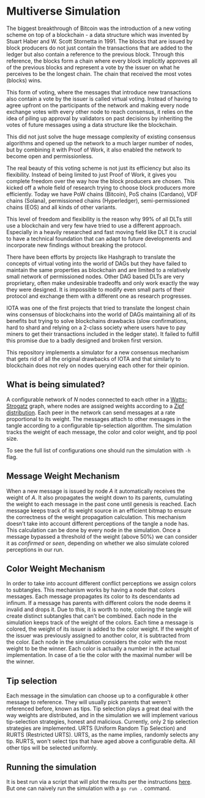 # Multiverse Simulation

The biggest breakthrough of Bitcoin was the introduction of a new voting scheme on top of a blockchain - a data structure which was invented by Stuart Haber and W. Scott Stornetta in 1991. The blocks that are issued by block producers do not just contain the transactions that are added to the ledger but also contain a reference to the previous block. Through this reference, the blocks form a chain where every block implicitly approves all of the previous blocks and represent a vote by the issuer on what he perceives to be the longest chain. The chain that received the most votes (blocks) wins.

This form of voting, where the messages that introduce new transactions also contain a vote by the issuer is called virtual voting. Instead of having to agree upfront on the participants of the network and making every node exchange votes with every other node to reach consensus, it relies on the idea of piling up approval by validators on past decisions by inheriting the votes of future messages using a data structure like the blockchain.

This did not just solve the huge message complexity of existing consensus algorithms and opened up the network to a much larger number of nodes, but by combining it with Proof of Work, it also enabled the network to become open and permissionless.

The real beauty of this voting scheme is not just its efficiency but also its flexibility. Instead of being limited to just Proof of Work, it gives you complete freedom over the way how the block producers are chosen. This kicked off a whole field of research trying to choose block producers more efficiently. Today we have PoW chains (Bitcoin), PoS chains (Cardano), VDF chains (Solana), permissioned chains (Hyperledger), semi-permissioned chains (EOS) and all kinds of other variants.

This level of freedom and flexibility is the reason why 99% of all DLTs still use a blockchain and very few have tried to use a different approach. Especially in a heavily researched and fast moving field like DLT it is crucial to have a technical foundation that can adapt to future developments and incorporate new findings without breaking the protocol.

There have been efforts by projects like Hashgraph to translate the concepts of virtual voting into the world of DAGs but they have failed to maintain the same properties as blockchain and are limited to a relatively small network of permissioned nodes. Other DAG based DLTs are very proprietary, often make undesirable tradeoffs and only work exactly the way they were designed. It is impossible to modify even small parts of their protocol and exchange them with a different one as research progresses.

IOTA was one of the first projects that tried to translate the longest chain wins consensus of blockchains into the world of DAGs maintaining all of its benefits but trying to solve blockchains drawbacks (slow confirmations, hard to shard and relying on a 2-class society where users have to pay miners to get their transactions included in the ledger state). It failed to fulfill this promise due to a badly designed and broken first version. 

This repository implements a simulator for a new consensus mechanism that gets rid of all the original drawbacks of IOTA and that similarly to blockchain does not rely on nodes querying each other for their opinion.


## What is being simulated?
 
A configurable network of *N* nodes connected to each other in a [Watts-Strogatz](https://en.wikipedia.org/wiki/Watts%E2%80%93Strogatz_model) graph, 
where nodes are assigned weights according to a [Zipf distribution](https://en.wikipedia.org/wiki/Zipf%27s_law).
Each peer in the network can send messages at a rate proportional to its weight. The messages attach to other messages in the tangle according to a configurable tip-selection algorithm.
The simulation tracks the weight of each message, the color and color weight, and tip pool size.

To see the full list of configurations one should run the simulation with `-h` flag.

## Message Weight Mechanism

When a new message is issued by node *A* it automatically receives the weight of *A*. It also propagates the weight down to its parents, 
cumulating the weight to each message in the past cone until genesis is reached. 
Each message keeps track of its weight source in an efficient bitmap to ensure the correctness of the weight propagation calculation.
This mechanism doesn't take into account different perceptions of the tangle a node has.
This calculation can be done by every node in the simulation. Once a message bypassed a threshold of the weight (above 50%) we can consider it as *confirmed* or *seen*,
depending on whether we also simulate colored perceptions in our run.

## Color Weight Mechanism

In order to take into account different conflict perceptions we assign colors to subtangles. 
This mechanism works by having a node that colors messages.
Each message propagates its color to its descendants ad infinum. If a message has parents with different colors the node deems it invalid and drops it.
Due to this, it is worth to note, coloring the tangle will create distinct subtangles that can't be combined.
Each node in the simulation keeps track of the weight of the colors. Each time a message is colored, the weight of its issuer is added to the color weight.
If the weight of the issuer was previously assigned to another color, it is subtracted from the color. 
Each node in the simulation considers the color with the most weight to be the winner. 
Each color is actually a number in the actual implementation. In case of a tie the color with the maximal number will be the winner. 

## Tip selection

Each message in the simulation can choose up to a configurable *k* other message to reference. 
They will usually pick parents that weren't referenced before, known as tips. 
Tip selection plays a great deal with the way weights are distributed, and in the simulation we will implement various 
tip-selection strategies, honest and malicious. Currently, only 2 tip selection strategies are implemented. 
URTS (Uniform Random Tip Selection) and RURTS (Restricted URTS). URTS, as the name implies, randomly selects any tip.
RURTS, won't select tips that have aged above a configurable delta. All other tips will be selected uniformly.


## Running the simulation

It is best run via a script that will plot the results per the instructions [here](https://github.com/iotaledger/multiverse-simulation/blob/aw/scripts/README.md).
But one can naively run the simulation with a `go run .` command.